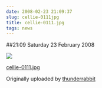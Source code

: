 ```yaml
---
date: 2008-02-23 21:09:37
slug: cellie-0111jpg
title: cellie-0111.jpg
tags: news
---
```


##21:09 Saturday 23 February 2008


 [![](http://farm4.static.flickr.com/3097/2285098147_82913f7d92.jpg)](http://www.flickr.com/photos/thunderrabbit/2285098147/)
   

 
  [cellie-0111.jpg](http://www.flickr.com/photos/thunderrabbit/2285098147/)
    

  Originally uploaded by [thunderrabbit](http://www.flickr.com/people/thunderrabbit/)
 




  

